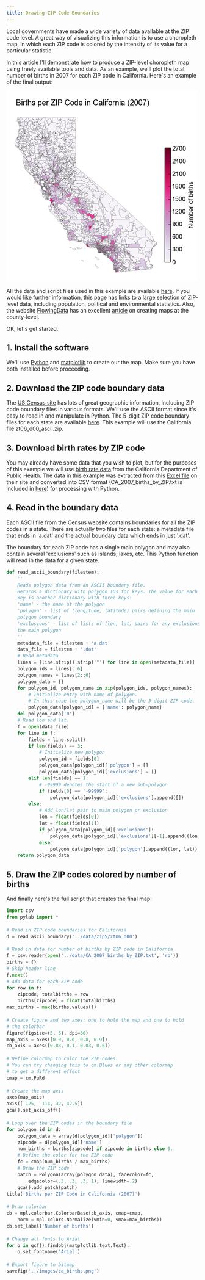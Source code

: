 ```yaml
---
title: Drawing ZIP Code Boundaries
---
```


Local governments have made a wide variety of data available at the ZIP
code level. A great way of visualizing this information is to use a
choropleth map, in which each ZIP code is colored by the intensity of
its value for a particular statistic.

In this article I'll demonstrate how to produce a ZIP-level choropleth
map using freely available tools and data. As an example, we'll plot the
total number of births in 2007 for each ZIP code in California. Here's
an example of the final output:

![CA Births 2007](ca_births.png)

All the data and script files used in this example are available
[here](zipmap.zip). If you would like further information, this
[page](http://library.csun.edu/mfinley/zipstats.html) has links
to a large selection of ZIP-level data, including population, political and
environmental statistics. Also, the website
[FlowingData](http://flowingdata.com/)
has an excellent [article](http://flowingdata.com/2009/11/12/how-to-make-a-us-county-thematic-map-using-free-tools/)
on creating maps at the county-level.

OK, let's get started.

## 1. Install the software

We'll use [Python](http://www.python.org/) and
[matplotlib](http://matplotlib.sourceforge.net/) to create
our the map. Make sure you have both installed before proceeding.

## 2. Download the ZIP code boundary data

The [US Census site](http://www.census.gov/) has lots of
great geographic information, including ZIP code boundary files in various
formats. We'll use the ASCII format since it's easy to read in and
manipulate in Python. The 5-digit ZIP code boundary files for each state
are available <a href="http://www.census.gov/geo/www/cob/z52000.html#ascii">
here</a>. This example will use the California file zt06_d00_ascii.zip.

## 3. Download birth rates by ZIP code

You may already have some data that you wish to plot, but for the purposes
of this example we will use
[birth rate data](http://www.cdph.ca.gov/data/statistics/Pages/BirthandDeathProfilesbyZIPCode.aspx)
from the California Department of Public Health. The data
in this example was extracted from this
[Excel file](http://www.cdph.ca.gov/data/statistics/Documents/birthzip2007.xls)
on their site and converted into CSV format (CA_2007_births_by_ZIP.txt is
included in [here](zipmap.zip)) for processing with Python.

## 4. Read in the boundary data

Each ASCII file from the Census website contains boundaries for all
the ZIP codes in a state. There are actually two files for each state:
a metadata file that ends in 'a.dat' and the actual boundary data
which ends in just '.dat'.

The boundary for each ZIP code has a single main polygon and may also
contain several 'exclusions' such as islands, lakes, etc. This Python
function will read in the data for a given state.

```python
def read_ascii_boundary(filestem):
    '''
    Reads polygon data from an ASCII boundary file.
    Returns a dictionary with polygon IDs for keys. The value for each
    key is another dictionary with three keys:
    'name' - the name of the polygon
    'polygon' - list of (longitude, latitude) pairs defining the main
    polygon boundary
    'exclusions' - list of lists of (lon, lat) pairs for any exclusions in
    the main polygon
    '''
    metadata_file = filestem + 'a.dat'
    data_file = filestem + '.dat'
    # Read metadata
    lines = [line.strip().strip('"') for line in open(metadata_file)]
    polygon_ids = lines[::6]
    polygon_names = lines[2::6]
    polygon_data = {}
    for polygon_id, polygon_name in zip(polygon_ids, polygon_names):
        # Initialize entry with name of polygon.
        # In this case the polygon_name will be the 5-digit ZIP code.
        polygon_data[polygon_id] = {'name': polygon_name}
    del polygon_data['0']
    # Read lon and lat.
    f = open(data_file)
    for line in f:
        fields = line.split()
        if len(fields) == 3:
            # Initialize new polygon
            polygon_id = fields[0]
            polygon_data[polygon_id]['polygon'] = []
            polygon_data[polygon_id]['exclusions'] = []
        elif len(fields) == 1:
            # -99999 denotes the start of a new sub-polygon
            if fields[0] == '-99999':
                polygon_data[polygon_id]['exclusions'].append([])
        else:
            # Add lon/lat pair to main polygon or exclusion
            lon = float(fields[0])
            lat = float(fields[1])
            if polygon_data[polygon_id]['exclusions']:
                polygon_data[polygon_id]['exclusions'][-1].append((lon, lat))
            else:
                polygon_data[polygon_id]['polygon'].append((lon, lat))
    return polygon_data
```

## 5. Draw the ZIP codes colored by number of births

And finally here's the full script that creates the final map:

```python
import csv
from pylab import *

# Read in ZIP code boundaries for California
d = read_ascii_boundary('../data/zip5/zt06_d00')

# Read in data for number of births by ZIP code in California
f = csv.reader(open('../data/CA_2007_births_by_ZIP.txt', 'rb'))
births = {}
# Skip header line
f.next()
# Add data for each ZIP code
for row in f:
    zipcode, totalbirths = row
    births[zipcode] = float(totalbirths)
max_births = max(births.values())

# Create figure and two axes: one to hold the map and one to hold
# the colorbar
figure(figsize=(5, 5), dpi=30)
map_axis = axes([0.0, 0.0, 0.8, 0.9])
cb_axis = axes([0.83, 0.1, 0.03, 0.6])

# Define colormap to color the ZIP codes.
# You can try changing this to cm.Blues or any other colormap
# to get a different effect
cmap = cm.PuRd

# Create the map axis
axes(map_axis)
axis([-125, -114, 32, 42.5])
gca().set_axis_off()

# Loop over the ZIP codes in the boundary file
for polygon_id in d:
    polygon_data = array(d[polygon_id]['polygon'])
    zipcode = d[polygon_id]['name']
    num_births = births[zipcode] if zipcode in births else 0.
    # Define the color for the ZIP code
    fc = cmap(num_births / max_births)
    # Draw the ZIP code
    patch = Polygon(array(polygon_data), facecolor=fc,
        edgecolor=(.3, .3, .3, 1), linewidth=.2)
    gca().add_patch(patch)
title('Births per ZIP Code in California (2007)')

# Draw colorbar
cb = mpl.colorbar.ColorbarBase(cb_axis, cmap=cmap,
    norm = mpl.colors.Normalize(vmin=0, vmax=max_births))
cb.set_label('Number of births')

# Change all fonts to Arial
for o in gcf().findobj(matplotlib.text.Text):
    o.set_fontname('Arial')

# Export figure to bitmap
savefig('../images/ca_births.png')
```


